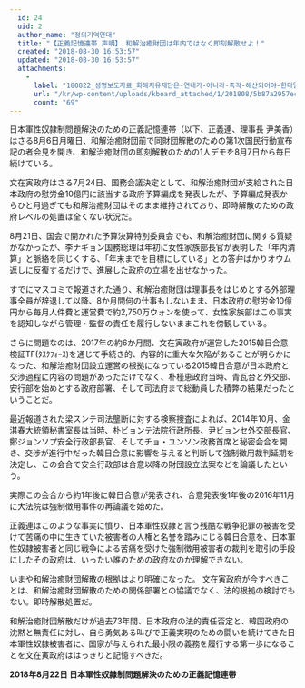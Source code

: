 ```yaml
---
  id: 24
  uid: 2
  author_name: "정의기억연대"
  title: "【正義記憶連帯 声明】 和解治癒財団は年内ではなく即刻解散せよ！"
  created: "2018-08-30 16:53:57"
  updated: "2018-08-30 16:53:57"
  attachments: 
    - 
      label: "180822_성명보도자료_화해치유재단은-연내가-아니라-즉각-해산되어야-한다일본어.docx"
      url: "/kr/wp-content/uploads/kboard_attached/1/201808/5b87a2957ec154789676.docx"
      count: "69"
---
```

日本軍性奴隷制問題解決のための正義記憶連帯（以下、正義連、理事長 尹美香）はさる8月6日月曜日、和解治癒財団前で同財団解散のための第1次国民行動宣布記の者会見を開き、和解治癒財団の即刻解散のための1人デモを8月7日から毎日続けている。

 文在寅政府はさる7月24日、国務会議決定として、和解治癒財団が支給された日本政府の慰労金10億円に該当する政府予算編成を発表したが、予算編成発表からひと月過ぎても和解治癒財団はそのまま維持されており、即時解散のための政府レベルの処置は全くない状況だ。

 8月21日、国会で開かれた予算決算特別委員会でも、和解治癒財団に関する質疑がなかったが、李ナギョン国務総理は年初に女性家族部長官が表明した「年内清算」と脈絡を同じくする、「年末までを目標にしている」との答弁ばかりオウム返しに反復するだけで、進展した政府の立場を出せなかった。

 すでにマスコミで報道された通り、和解治癒財団は理事長をはじめとする外部理事全員が辞退して以降、8か月間何の仕事もしないまま、日本政府の慰労金10億円から毎月人件費と運営費で約2,750万ウォンを使って、女性家族部はこの事実を認知しながら管理・監督の責任を履行しないままこれを傍観している。

 さらに問題なのは、2017年の約6か月間、文在寅政府が運営した2015韓日合意検証TF(ﾀｽｸﾌｫｰｽ)を通じて手続き的、内容的に重大な欠陥があることが明らかになった、和解治癒財団設立運営の根拠になっている2015韓日合意が日本政府と交渉過程に内容の問題があっただけでなく、朴槿恵政府当時、青瓦台と外交部、安行部を始めとする政府部署、そして司法府まで総動員した積弊の結果だったということだ。

 最近報道された梁スンテ司法壟断に対する検察捜査によれば、2014年10月、金淇春大統領秘書室長は当時、朴ビョンテ法院行政所長、尹ビョンセ外交部長官、鄭ジョンソプ安全行政部長官、そしてチョ・ユンソン政務首席と秘密会合を開き、交渉が進行中だった韓日合意に影響を与えると判断して強制徴用裁判延期を決定し、この会合で安全行政部は合意以降の財団設立法案などを論議したという。

 実際この会合から約1年後に韓日合意が発表され、合意発表後1年後の2016年11月に大法院は強制徴用事件の再論議を始めた。

 正義連はこのような事実に憤り、日本軍性奴隷と言う残酷な戦争犯罪の被害を受けて苦痛の中に生きていた被害者の人権と名誉を踏みにじる韓日合意を、日本軍性奴隷被害者と同じ戦争による苦痛を受けた強制徴用被害者の裁判を取引の手段にしたその政府は、いったい誰のための政府なのか理解できない。

 いまや和解治癒財団解散の根拠はより明確になった。
 文在寅政府が今すべきことは、和解治癒財団解散のための関係部署との協議でなく、法的根拠の検討でもない。即時解散処置だ。

 和解治癒財団解散だけが過去73年間、日本政府の法的責任否定と、韓国政府の沈黙と無責任に対し、自ら勇気ある叫びで正義実現のための闘いを続けてきた日本軍性奴隷被害者に、国家が与えられた最小限の義務を履行する第一歩になることを文在寅政府ははっきりと記憶すべきだ。
 

**2018年8月22日
日本軍性奴隷制問題解決のための正義記憶連帯**